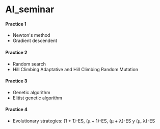 # AI_seminar

#### Practice 1
- Newton's method 
- Gradient descendent
 
#### Practice 2
- Random search
- Hill Climbing Adaptative and Hill Climbing Random Mutation

#### Practice 3
- Genetic algorithm
- Elitist genetic algorithm

#### Practice 4
 - Evolutionary strategies: (1 + 1)-ES, (μ + 1)-ES, (μ + λ)-ES y (μ, λ)-ES
